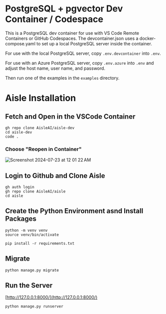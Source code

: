 # PostgreSQL + pgvector Dev Container / Codespace

This is a PostgreSQL dev container for use with VS Code Remote Containers or GitHub Codespaces.
The devcontainer.json uses a docker-compose.yaml to set up a local PostgreSQL server inside the container.

For use with the local PostgreSQL server,  copy `.env.devcontainer` into `.env`.

For use with an Azure PostgreSQL server,  copy `.env.azure` into `.env` and adjust the host name, user name, and password.

Then run one of the examples in the `examples` directory.

# Aisle Installation



## Fetch and Open in the VSCode Container
```
gh repo clone AisleAI/aisle-dev
cd aisle-dev
code .
```

### Choose "Reopen in Container"
![Screenshot 2024-07-23 at 12 01 22 AM](https://github.com/user-attachments/assets/9357340a-ec23-4d61-888c-9f07502777be)

## Login to Github and Clone Aisle
```
gh auth login
gh repo clone AisleAI/aisle
cd aisle
```

## Create the Python Environment asnd Install Packages
```
python -m venv venv
source venv/bin/activate 

pip install -r requirements.txt
```

## Migrate
```
python manage.py migrate
```

## Run the Server
[http://127.0.0.1:8000/](http://127.0.0.1:8000/)
```
python manage.py runserver
```
